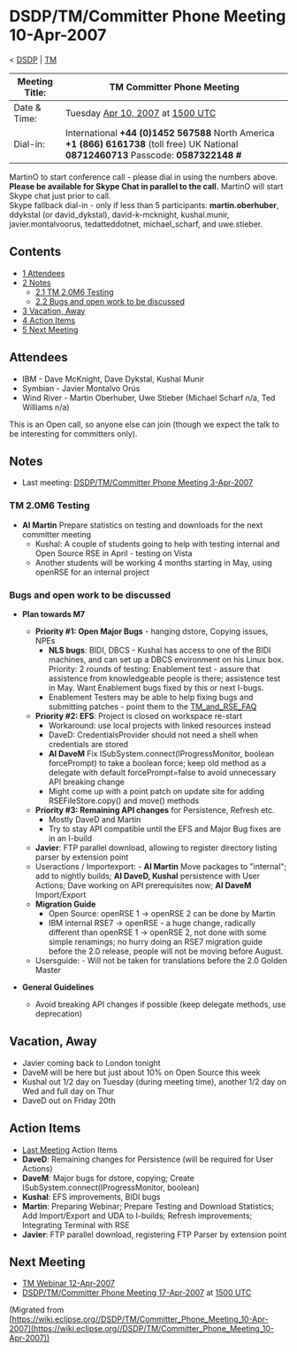 

DSDP/TM/Committer Phone Meeting 10-Apr-2007
===========================================

< [DSDP](./DSDP "DSDP")‎ | [TM](./TM "DSDP/TM")

| Meeting Title: | **TM Committer Phone Meeting** |
| --- | --- |
| Date & Time: | Tuesday [Apr 10, 2007](./index.php?title=Apr_10,_2007&action=edit&redlink=1 "Apr 10, 2007 (page does not exist)") at [1500 UTC](http://www.timeanddate.com/worldclock/meetingdetails.html?year=2007&month=4&day=10&hour=15&min=00&sec=0&p1=224&p2=159&p3=250&p4=136&p5=223&iv=1800) |
| Dial-in: | International **+44 (0)1452 567588**   North America **+1 (866) 6161738** (toll free)   UK National **08712460713**   Passcode: **0587322148 #** |

MartinO to start conference call - please dial in using the numbers above.  
**Please be available for Skype Chat in parallel to the call.** MartinO will start Skype chat just prior to call.  
Skype fallback dial-in - only if less than 5 participants: **martin.oberhuber**, ddykstal (or david\_dykstal), david-k-mcknight, kushal.munir, javier.montalvoorus, tedatteddotnet, michael\_scharf, and uwe.stieber.  

Contents
--------

*   [1 Attendees](#Attendees)
*   [2 Notes](#Notes)
    *   [2.1 TM 2.0M6 Testing](#TM-2.0M6-Testing)
    *   [2.2 Bugs and open work to be discussed](#Bugs-and-open-work-to-be-discussed)
*   [3 Vacation, Away](#Vacation.2C-Away)
*   [4 Action Items](#Action-Items)
*   [5 Next Meeting](#Next-Meeting)

Attendees
---------

*   IBM - Dave McKnight, Dave Dykstal, Kushal Munir
*   Symbian - Javier Montalvo Orús
*   Wind River - Martin Oberhuber, Uwe Stieber (Michael Scharf n/a, Ted Williams n/a)

This is an Open call, so anyone else can join (though we expect the talk to be interesting for committers only).

Notes
-----

*   Last meeting: [DSDP/TM/Committer Phone Meeting 3-Apr-2007](./Committer_Phone_Meeting_3-Apr-2007 "DSDP/TM/Committer Phone Meeting 3-Apr-2007")

### TM 2.0M6 Testing

*   **AI Martin** Prepare statistics on testing and downloads for the next committer meeting
    *   Kushal: A couple of students going to help with testing internal and Open Source RSE in April - testing on Vista
    *   Another students will be working 4 months starting in May, using openRSE for an internal project

### Bugs and open work to be discussed

*   **Plan towards M7**
    *   **Priority #1: Open Major Bugs** \- hanging dstore, Copying issues, NPEs
        *   **NLS bugs**: BIDI, DBCS - Kushal has access to one of the BIDI machines, and can set up a DBCS environment on his Linux box. Priority: 2 rounds of testing: Enablement test - assure that assistence from knowledgeable people is there; assistence test in May. Want Enablement bugs fixed by this or next I-bugs.
        *   Enablement Testers may be able to help fixing bugs and submitting patches - point them to the [TM\_and\_RSE_FAQ](./TM_and_RSE_FAQ "TM and RSE FAQ")
    *   **Priority #2: EFS**: Project is closed on workspace re-start
        *   Workaround: use local projects with linked resources instead
        *   DaveD: CredentialsProvider should not need a shell when credentials are stored
        *   **AI DaveM** Fix ISubSystem.connect(IProgressMonitor, boolean forcePrompt) to take a boolean force; keep old method as a delegate with default forcePrompt=false to avoid unnecessary API breaking change
        *   Might come up with a point patch on update site for adding RSEFileStore.copy() and move() methods
    *   **Priority #3: Remaining API changes** for Persistence, Refresh etc.
        *   Mostly DaveD and Martin
        *   Try to stay API compatible until the EFS and Major Bug fixes are in an I-build
    *   **Javier**: FTP parallel download, allowing to register directory listing parser by extension point
    *   Useractions / Importexport: - **AI Martin** Move packages to "internal"; add to nightly builds; **AI DaveD, Kushal** persistence with User Actions; Dave working on API prerequisites now; **AI DaveM** Import/Export
    *   **Migration Guide**
        *   Open Source: openRSE 1 -> openRSE 2 can be done by Martin
        *   IBM internal RSE7 -> openRSE - a huge change, radically different than openRSE 1 -> openRSE 2, not done with some simple renamings; no hurry doing an RSE7 migration guide before the 2.0 release, people will not be moving before August.
    *   Usersguide: - Will not be taken for translations before the 2.0 Golden Master

  

*   **General Guidelines**
    *   Avoid breaking API changes if possible (keep delegate methods, use deprecation)

Vacation, Away
--------------

*   Javier coming back to London tonight
*   DaveM will be here but just about 10% on Open Source this week
*   Kushal out 1/2 day on Tuesday (during meeting time), another 1/2 day on Wed and full day on Thur
*   DaveD out on Friday 20th

Action Items
------------

*   [Last Meeting](./Committer_Phone_Meeting_3-Apr-2007#Action_Items "DSDP/TM/Committer Phone Meeting 3-Apr-2007") Action Items
*   **DaveD**: Remaining changes for Persistence (will be required for User Actions)
*   **DaveM**: Major bugs for dstore, copying; Create ISubSystem.connect(IProgressMonitor, boolean)
*   **Kushal**: EFS improvements, BIDI bugs
*   **Martin**: Preparing Webinar; Prepare Testing and Download Statistics; Add Import/Export and UDA to I-builds; Refresh improvements; Integrating Terminal with RSE
*   **Javier**: FTP parallel download, registering FTP Parser by extension point

Next Meeting
------------

*   [TM Webinar 12-Apr-2007](https://www.eclipse.org/community/webinars.php#TM)
*   [DSDP/TM/Committer Phone Meeting 17-Apr-2007](./Committer_Phone_Meeting_17-Apr-2007 "DSDP/TM/Committer Phone Meeting 17-Apr-2007") at [1500 UTC](http://www.timeanddate.com/worldclock/meetingdetails.html?year=2007&month=4&day=17&hour=15&min=00&sec=0&p1=224&p2=159&p3=250&p4=136&p5=223&iv=1800)


(Migrated from [https://wiki.eclipse.org//DSDP/TM/Committer_Phone_Meeting_10-Apr-2007](https://wiki.eclipse.org//DSDP/TM/Committer_Phone_Meeting_10-Apr-2007))